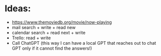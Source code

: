 # Ideas:

* https://www.themoviedb.org/movie/now-playing
* mail search + write + read new
* calendar search + read next + write
* Trello: read + write
* Call ChatGPT (this way I can have a local GPT that reaches out to chat GPT only if it cannot find the answers!)
